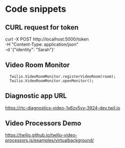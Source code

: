 # Code snippets

## CURL request for token

curl -X POST http://localhost:5000/token \
  -H "Content-Type: application/json" \
  -d '{"identity": "Sarah"}'

## Video Room Monitor

<script src="https://cdn.jsdelivr.net/npm/@twilio/video-room-monitor/dist/browser/twilio-video-room-monitor.js"></script>

      Twilio.VideoRoomMonitor.registerVideoRoom(room);
      Twilio.VideoRoomMonitor.openMonitor();

## Diagnostic app URL

https://rtc-diagnostics-video-1x6zv5vy-3924-dev.twil.io

## Video Processors Demo

https://twilio.github.io/twilio-video-processors.js/examples/virtualbackground/